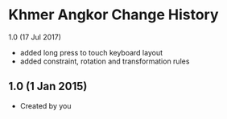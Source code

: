 Khmer Angkor Change History
=======================
1.0 (17 Jul 2017)
* added long press to touch keyboard layout
* added constraint, rotation and transformation rules

1.0 (1 Jan 2015)
-----------------

* Created by you
